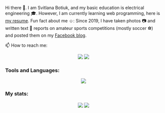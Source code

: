 Hi there 👋. I am Svitlana Botiuk, and my basic education is electrical engineering 🎓. However, I am currently learning web programming, here is [my resume](https://drive.google.com/file/d/125apKxFfd99a6orxY5GKB3M6sswOg0fB/view?usp=sharing). Fun fact about me ☺️: Since 2019, I have taken photos 📷 and written text 📄 reports on amateur sports competitions (mostly soccer ⚽) and posted them on my [Facebook blog](https://facebook.com/fzvphoto).

📫 How to reach me:
<p align="center">
  <a href="mailto:svetabotiuk@gmail.com"><img src="https://img.shields.io/badge/-Svitlana_Botiuk-red?style=flat&labelColor=red&logo=gmail&logoColor=white" /></a>
  <a href="https://discordapp.com/users/1125302872515543141"><img src="https://img.shields.io/badge/-Svieta_Botiuk-5865f2?style=flat&labelColor=5865f2&logo=discord&logoColor=white" /></a>
</p>

### Tools and Languages:
<p align="center">
  <img src="https://skillicons.dev/icons?i=autocad,ps,vscode,discord,git,html,css,bootstrap,mysql,postgres,ruby,rails" />
</p>

### My stats:
<p align="center">
  <img align="center" src="https://github-readme-stats.vercel.app/api/top-langs/?username=Botiuk&layout=donut&theme=solarized-dark" />
  <img align="center" src="https://github-readme-stats.vercel.app/api?username=Botiuk&show_icons=true&theme=solarized-dark" />
</p>

<!--
**Botiuk/Botiuk** is a ✨ _special_ ✨ repository because its `README.md` (this file) appears on your GitHub profile.

Here are some ideas to get you started:

- 🔭 I’m currently working on ...
- 🌱 I’m currently learning ...
- 👯 I’m looking to collaborate on ...
- 🤔 I’m looking for help with ...
- 💬 Ask me about ...
- 📫 How to reach me: ...
- 😄 Pronouns: ...
- ⚡ Fun fact: ...
-->
